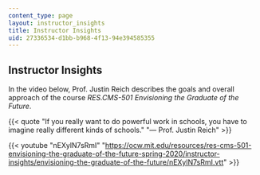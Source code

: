 ```yaml
---
content_type: page
layout: instructor_insights
title: Instructor Insights
uid: 27336534-d1bb-b968-4f13-94e394585355
---
```


Instructor Insights
-------------------

In the video below, Prof. Justin Reich describes the goals and overall approach of the course _RES.CMS-501 Envisioning the Graduate of the Future_.

{{< quote "If you really want to do powerful work in schools, you have to imagine really different kinds of schools." "— Prof. Justin Reich" >}}

{{< youtube "nEXylN7sRmI" "https://ocw.mit.edu/resources/res-cms-501-envisioning-the-graduate-of-the-future-spring-2020/instructor-insights/envisioning-the-graduate-of-the-future/nEXylN7sRmI.vtt" >}}